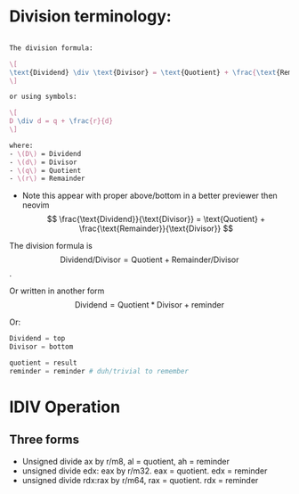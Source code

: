 # Division terminology: 

```latex

The division formula:

\[
\text{Dividend} \div \text{Divisor} = \text{Quotient} + \frac{\text{Remainder}}{\text{Divisor}}
\]

or using symbols:

\[
D \div d = q + \frac{r}{d}
\]

where:  
- \(D\) = Dividend  
- \(d\) = Divisor  
- \(q\) = Quotient  
- \(r\) = Remainder


```

- Note this appear with proper above/bottom in a better previewer then neovim
$$
\frac{\text{Dividend}}{\text{Divisor}} = \text{Quotient} + \frac{\text{Remainder}}{\text{Divisor}}
$$

The division formula is $$ \text{Dividend} / \text{Divisor} = \text{Quotient} + \text{Remainder} / \text{Divisor} $$.

Or written in another form
$$\text{Dividend} = \text{Quotient}*\text{Divisor} + \text{reminder}$$


Or: 
```python
Dividend = top
Divisor = bottom

quotient = result
reminder = reminder # duh/trivial to remember

```



# IDIV Operation

## Three forms 
- Unsigned divide ax by r/m8, al = quotient, ah = reminder
- unsigned divide edx: eax by r/m32. eax = quotient. edx = reminder
- unsigned divide rdx:rax by r/m64, rax = quotient. rdx = reminder
